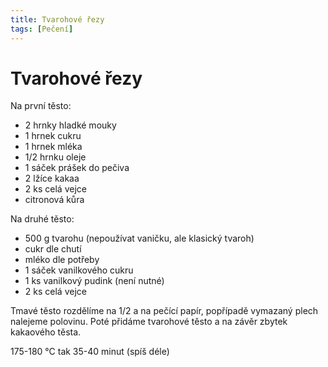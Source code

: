 ```yaml
---
title: Tvarohové řezy
tags: [Pečení]
---
```


# Tvarohové řezy

Na první těsto:

* 2 hrnky hladké mouky
* 1 hrnek cukru
* 1 hrnek mléka
* 1/2 hrnku	oleje
* 1 sáček	prášek do pečiva
* 2 lžíce	kakaa
* 2 ks celá vejce
* citronová kůra

Na druhé těsto:
* 500 g	tvarohu (nepoužívat vaničku, ale klasický tvaroh)
* cukr dle chutí
* mléko dle potřeby
* 1 sáček	vanilkového cukru
* 1 ks vanilkový pudink (není nutné)
* 2 ks celá vejce

Tmavé těsto rozdělíme na 1/2 a na pečící papír, popřípadě vymazaný plech nalejeme polovinu. Poté přidáme tvarohové těsto a na závěr zbytek kakaového těsta.

175-180 °C tak 35-40 minut (spíš déle)